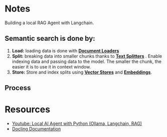 # Notes

Building a local RAG Agent with Langchain.

## Semantic search is done by:

1. **Load:** loading data is done with [**Document Loaders**](https://docs.langchain.com/oss/python/langchain/retrieval#document_loaders)
2. **Split:** breaking data into smaller chunks thanks to [**Text Splitters**](https://docs.langchain.com/oss/python/langchain/retrieval#text_splitters) . Enable indexing data and passing data to the model. The smaller the chunk, the easier it is to use it in context window.
3. **Store:** Store and index splits using [**Vector Stores**](https://docs.langchain.com/oss/python/langchain/retrieval#vectorstores) and [**Embeddings**](https://docs.langchain.com/oss/python/langchain/retrieval#embedding_models).


## Process



# Resources

- [Youtube: Local AI Agent with Python (Ollama, Langchain, RAG)](https://youtu.be/E4l91XKQSgw?si=gM9_329Rf2GZe-nX)
- [Docling Documentation](https://docling-project.github.io/docling/usage/)
